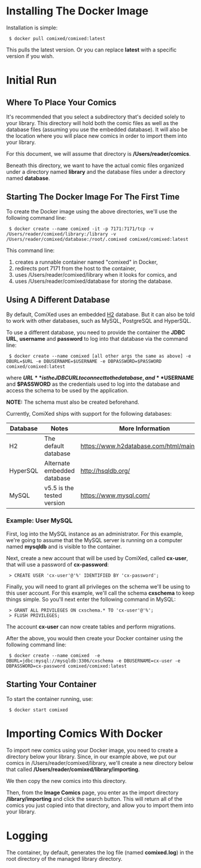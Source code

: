# Installing The Docker Image

Installation is simple:

``` $ docker pull comixed/comixed:latest```

This pulls the latest version. Or you can replace **latest** with a specific version if you wish.

# Initial Run
## Where To Place Your Comics

It's recommended that you select a subdirectory that's decided solely to your library. This directory will hold both
the comic files as well as the database files (assuming you use the embedded database). It will also be the location
where you will place new comics in order to import them into your library.

For this document, we will assume that directory is **/Users/reader/comics**.

Beneath this directory, we want to have the actual comic files organized under a directory named **library** and the
database files under a directory named **database**.

## Starting The Docker Image For The First Time

To create the Docker image using the above directories, we'll use the following command line:

``` $ docker create --name comixed -it -p 7171:7171/tcp -v /Users/reader/comixed/library:/library -v /Users/reader/comixed/database:/root/.comixed comixed/comixed:latest```

This command line:
1. creates a runnable container named "comixed" in Docker,
2. redirects port 7171 from the host to the container,
3. uses /Users/reader/comixed/library when it looks for comics, and
4. uses /Users/reader/comixed/database for storing the database.

## Using A Different Database

By default, ComiXed uses an embedded [H2](https://www.h2database.com/html/main.html) database. But it can also be told
to work with other databases, such as MySQL, PostgreSQL and HyperSQL.

To use a different database, you need to provide the container the **JDBC URL**, **username** and **password** to log
into that database via the command line:

```
 $ docker create --name comixed [all other args the same as above] -e DBURL=$URL -e DBUSERNAME=$USERNAME -e DBPASSWORD=$PASSWORD comixed/comixed:latest
```

where **$URL** is the JDBC URL to connect to the database, and **$USERNAME** and **$PASSWORD** as the credentials used
to log into the database and access the schema to be used by the application.

**NOTE:** The schema must also be created beforehand.

Currently, ComiXed ships with support for the following databases:

| Database   | Notes                       | More Information                          |
|------------|-----------------------------|-------------------------------------------|
| H2         | The default database        | https://www.h2database.com/html/main.html |
| HyperSQL   | Alternate embedded database | http://hsqldb.org/                        |
| MySQL      | v5.5 is the tested version  | https://www.mysql.com/                    |

### Example: User MySQL

First, log into the MySQL instance as an administrator. For this example, we're going to assume that the MySQL server
is running on a computer named **mysqldb** and is visible to the container.

Next, create a new account that will be used by ComiXed, called **cx-user**, that will use a password of **cx-password**:

``` > CREATE USER 'cx-user'@'%' IDENTIFIED BY 'cx-password';```

Finally, you will need to grant all privileges on the schema we'll be using to this user account. For this example, we'll
call the schema **cxschema** to keep things simple. So you'll next enter the following command in MySQL:

```
 > GRANT ALL PRIVILEGES ON cxschema.* TO 'cx-user'@'%';
 > FLUSH PRIVILEGES;
 ```

The account **cx-user** can now create tables and perform migrations.

After the above, you would then create your Docker container using the following command line:

```
 $ docker create --name comixed  -e DBURL=jdbc:mysql://mysqldb:3306/cxschema -e DBUSERNAME=cx-user -e DBPASSWORD=cx-password comixed/comixed:latest
```

## Starting Your Container

To start the container running, use:

``` $ docker start comixed```

# Importing Comics With Docker

To import new comics using your Docker image, you need to create a directory below your library. Since, in our example
above, we put our comics in /Users/reader/comixed/library, we'll create a new directory below that called
**/Users/reader/comixed/library/importing**.

We then copy the new comics into this directory.

Then, from the **Image Comics** page, you enter as the import directory **/library/importing** and click the search
button. This will return all of the comics you just copied into that directory, and allow you to import them into your
library.

# Logging

The container, by default, generates the log file (named **comixed.log**) in the root directory of the managed library
directory.
